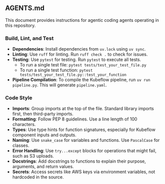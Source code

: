## AGENTS.md

This document provides instructions for agentic coding agents operating in this repository.

### Build, Lint, and Test

- **Dependencies**: Install dependencies from `uv.lock` using `uv sync`.
- **Linting**: Use `ruff` for linting. Run `ruff check .` to check for issues.
- **Testing**: Use `pytest` for testing. Run `pytest` to execute all tests.
  - To run a single test file: `pytest tests/test_your_test_file.py`
  - To run a single test function: `pytest tests/test_your_test_file.py::test_your_function`
- **Pipeline Compilation**: To compile the Kubeflow pipeline, run `uv run pipeline.py`. This will generate `pipeline.yaml`.

### Code Style

- **Imports**: Group imports at the top of the file. Standard library imports first, then third-party imports.
- **Formatting**: Follow PEP 8 guidelines. Use a line length of 100 characters.
- **Types**: Use type hints for function signatures, especially for Kubeflow component inputs and outputs.
- **Naming**: Use `snake_case` for variables and functions. Use `PascalCase` for classes.
- **Error Handling**: Use `try...except` blocks for operations that might fail, such as S3 uploads.
- **Docstrings**: Add docstrings to functions to explain their purpose, arguments, and return values.
- **Secrets**: Access secrets like AWS keys via environment variables, not hardcoded in the source.
